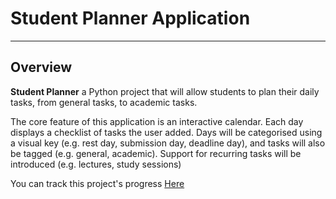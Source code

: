 # Student Planner Application

---

## Overview

**Student Planner** a Python project that will allow students to plan their daily tasks, from general tasks, to academic tasks.

The core feature of this application is an interactive calendar. Each day displays a checklist of tasks the user added. Days will be categorised using a visual key (e.g. rest day, submission day, deadline day), and tasks will also be tagged (e.g. general, academic). Support for recurring tasks will be introduced (e.g. lectures, study sessions)

You can track this project's progress [Here](https://www.notion.so/1e618110f1f280d79bbdceff2d6b615f?v=1e618110f1f281dca200000c9ddb7b7b&pvs=4)